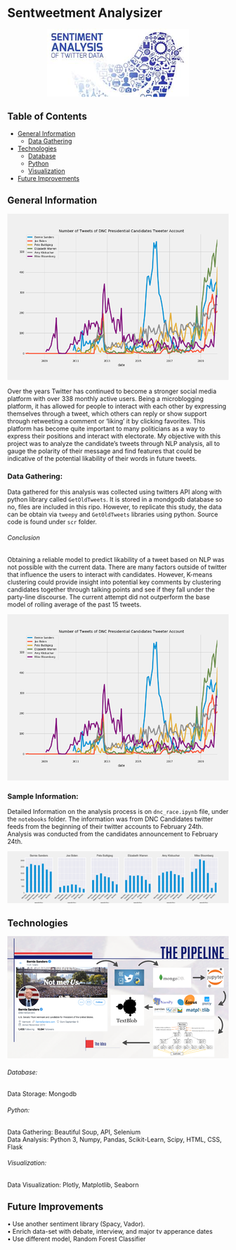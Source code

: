# Sentweetment Analysizer
<p align="center">
  <img src="images/tweetpic.jpeg">
</p>  

## Table of Contents

* [General Information](#general-information)
    * [Data Gathering](#data-gathering)
* [Technologies](#technologies)
    * [Database](#database)
    * [Python](#python)
    * [Visualization](#visualization)
* [Future Improvements](#future-improvements)

## General Information
<p align="center">
  <img src="images/dnc_candidates.png">
</p>  

Over the years Twitter has continued to become a stronger social media platform with over 338 monthly active users.  Being a microblogging platform, it has allowed for people to interact with each other by expressing themselves through a tweet, which others can reply or show support through retweeting a comment or ‘liking’ it by clicking favorites.  This platform has become quite important to many politicians as a way to express their positions and interact with electorate.  My objective with this project was to analyze the candidate’s tweets through NLP analysis, all to gauge the polarity of their message and find features that could be indicative of the potential likability of their words in future tweets.

### Data Gathering:
Data gathered for this analysis was collected using twitters API along with python library called ```GetOldTweets```.  It is stored in a mondgodb database so no, files are included in this ripo.  However, to replicate this study, the data can be obtain via ```tweepy``` and ```GetOldTweets``` libraries using python.  Source code is found under ```scr``` folder. 

###### Conclusion
Obtaining a reliable model to predict likability of a tweet based on NLP was not possible with the current data.  There are many factors outside of twitter that influence the users to interact with candidates.  However, K-means clustering could provide insight into potential key comments by clustering candidates together through talking points and see if they fall under the party-line discourse.  The current attempt did not outperform the base model of rolling average of the past 15 tweets.  
<p align="center">
  <img src="images/dnc_candidates.png">
</p>  


### Sample Information:
Detailed Information on the analysis process is on ```dnc_race.ipynb``` file, under the ```notebooks``` folder.  The information was from DNC Candidates twitter feeds from the beginning of their twitter accounts to February 24th.  Analysis was conducted from the candidates announcement to February 24th.  
<p align="center">
  <img src="images/weekly_tweet_count.png">
</p>

## Technologies
<p align="center">
  <img src="images/logos.png">
</p>

###### Database:
Data Storage: Mongodb<br>

###### Python:
Data Gathering: Beautiful Soup, API, Selenium<br>
Data Analysis: Python 3, Numpy, Pandas, Scikit-Learn, Scipy, HTML, CSS, Flask<br>

###### Visualization:
Data Visualization: Plotly, Matplotlib, Seaborn

## Future Improvements
• Use another sentiment library (Spacy, Vador).<br>
• Enrich data-set with debate, interview, and major tv apperance dates<br>
• Use different model, Random Forest Classifier<br>